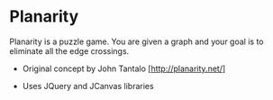 # Planarity

Planarity is a puzzle game. You are given a graph and your goal is to eliminate all the edge crossings. 

* Original concept by John Tantalo [http://planarity.net/]

* Uses JQuery and JCanvas libraries
